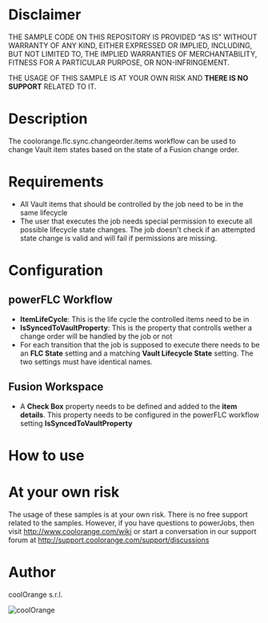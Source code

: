 # Disclaimer

THE SAMPLE CODE ON THIS REPOSITORY IS PROVIDED "AS IS" WITHOUT WARRANTY OF ANY KIND, EITHER EXPRESSED OR IMPLIED, INCLUDING, BUT NOT LIMITED TO, THE IMPLIED WARRANTIES OF MERCHANTABILITY, FITNESS FOR A PARTICULAR PURPOSE, OR NON-INFRINGEMENT.

THE USAGE OF THIS SAMPLE IS AT YOUR OWN RISK AND **THERE IS NO SUPPORT** RELATED TO IT.

# Description
The coolorange.flc.sync.changeorder.items workflow can be used to change Vault item states based on the state of a Fusion change order.

# Requirements
* All Vault items that should be controlled by the job need to be in the same lifecycle
* The user that executes the job needs special permission to execute all possible lifecycle state changes. The job doesn't check if an attempted state change is valid and will fail if permissions are missing.

# Configuration
## powerFLC Workflow
* **ItemLifeCycle**: This is the life cycle the controlled items need to be in
* **IsSyncedToVaultProperty**: This is the property that controlls wether a change order will be handled by the job or not
* For each transition that the job is supposed to execute there needs to be an **FLC State** setting and a matching **Vault Lifecycle State** setting. The two settings must have identical names.

## Fusion Workspace
* A **Check Box** property needs to be defined and added to the **item details**. This property needs to be configured in the powerFLC workflow setting **IsSyncedToVaultProperty**

# How to use


# At your own risk
The usage of these samples is at your own risk. There is no free support related to the samples. However, if you have questions to powerJobs, then visit http://www.coolorange.com/wiki or start a conversation in our support forum at http://support.coolorange.com/support/discussions

# Author
coolOrange s.r.l.

![coolOrange](https://i.ibb.co/NmnmjDT/Logo-CO-Full-colore-RGB-short-Payoff.png)
